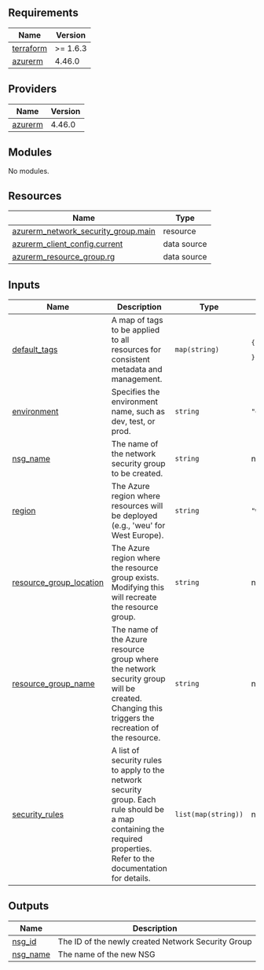 ## Requirements

| Name | Version |
|------|---------|
| <a name="requirement_terraform"></a> [terraform](#requirement\_terraform) | >= 1.6.3 |
| <a name="requirement_azurerm"></a> [azurerm](#requirement\_azurerm) | 4.46.0 |

## Providers

| Name | Version |
|------|---------|
| <a name="provider_azurerm"></a> [azurerm](#provider\_azurerm) | 4.46.0 |

## Modules

No modules.

## Resources

| Name | Type |
|------|------|
| [azurerm_network_security_group.main](https://registry.terraform.io/providers/hashicorp/azurerm/4.46.0/docs/resources/network_security_group) | resource |
| [azurerm_client_config.current](https://registry.terraform.io/providers/hashicorp/azurerm/4.46.0/docs/data-sources/client_config) | data source |
| [azurerm_resource_group.rg](https://registry.terraform.io/providers/hashicorp/azurerm/4.46.0/docs/data-sources/resource_group) | data source |

## Inputs

| Name | Description | Type | Default | Required |
|------|-------------|------|---------|:--------:|
| <a name="input_default_tags"></a> [default\_tags](#input\_default\_tags) | A map of tags to be applied to all resources for consistent metadata and management. | `map(string)` | <pre>{<br/>  "ManagedByTerraform": "True"<br/>}</pre> | no |
| <a name="input_environment"></a> [environment](#input\_environment) | Specifies the environment name, such as dev, test, or prod. | `string` | `"dev"` | no |
| <a name="input_nsg_name"></a> [nsg\_name](#input\_nsg\_name) | The name of the network security group to be created. | `string` | n/a | yes |
| <a name="input_region"></a> [region](#input\_region) | The Azure region where resources will be deployed (e.g., 'weu' for West Europe). | `string` | `"weu"` | no |
| <a name="input_resource_group_location"></a> [resource\_group\_location](#input\_resource\_group\_location) | The Azure region where the resource group exists. Modifying this will recreate the resource group. | `string` | n/a | yes |
| <a name="input_resource_group_name"></a> [resource\_group\_name](#input\_resource\_group\_name) | The name of the Azure resource group where the network security group will be created. Changing this triggers the recreation of the resource. | `string` | n/a | yes |
| <a name="input_security_rules"></a> [security\_rules](#input\_security\_rules) | A list of security rules to apply to the network security group. Each rule should be a map containing the required properties. Refer to the documentation for details. | `list(map(string))` | n/a | yes |

## Outputs

| Name | Description |
|------|-------------|
| <a name="output_nsg_id"></a> [nsg\_id](#output\_nsg\_id) | The ID of the newly created Network Security Group |
| <a name="output_nsg_name"></a> [nsg\_name](#output\_nsg\_name) | The name of the new NSG |
